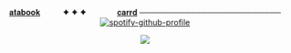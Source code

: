 <div id="header" align="center">

[𝐚𝐭𝐚𝐛𝐨𝐨𝐤](https://spiritbox.atabook.org/)   　   　   ✦ ✦ ✦　   　   　  [𝐜𝐚𝐫𝐫𝐝](https://xpensve.carrd.co/) 
─────────────────────────
[![spotify-github-profile](https://spotify-github-profile.kittinanx.com/api/view?uid=31vqck2xnl327xecntooe7ptxtrq&cover_image=true&theme=novatorem&show_offline=false&background_color=121212&interchange=true&bar_color=ff0000&bar_color_cover=false)](https://spotify-github-profile.kittinanx.com/api/view?uid=31vqck2xnl327xecntooe7ptxtrq&redirect=true)

![](https://cdn.discordapp.com/attachments/1340828227731722397/1391913662800859196/c499eebd92306d648677b7f4690d2c6e.gif?ex=686da01d&is=686c4e9d&hm=27a38a8ed9a1fd665b8b3d0beef9c83b8c71e4e3640d67c88ddd6cc78cc140c8&) 

